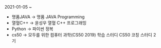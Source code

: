 2021-01-05 ~



- 명품JAVA -> 명품 JAVA Programming
- 열혈C++ -> 윤성우 열혈 C++ 프로그래밍
- Python -> 파이썬 정복
- cs50 -> 모두를 위한 컴퓨터 과학(CS50 2019) 학습 스터디 CS50 코칭 스터디 2기
